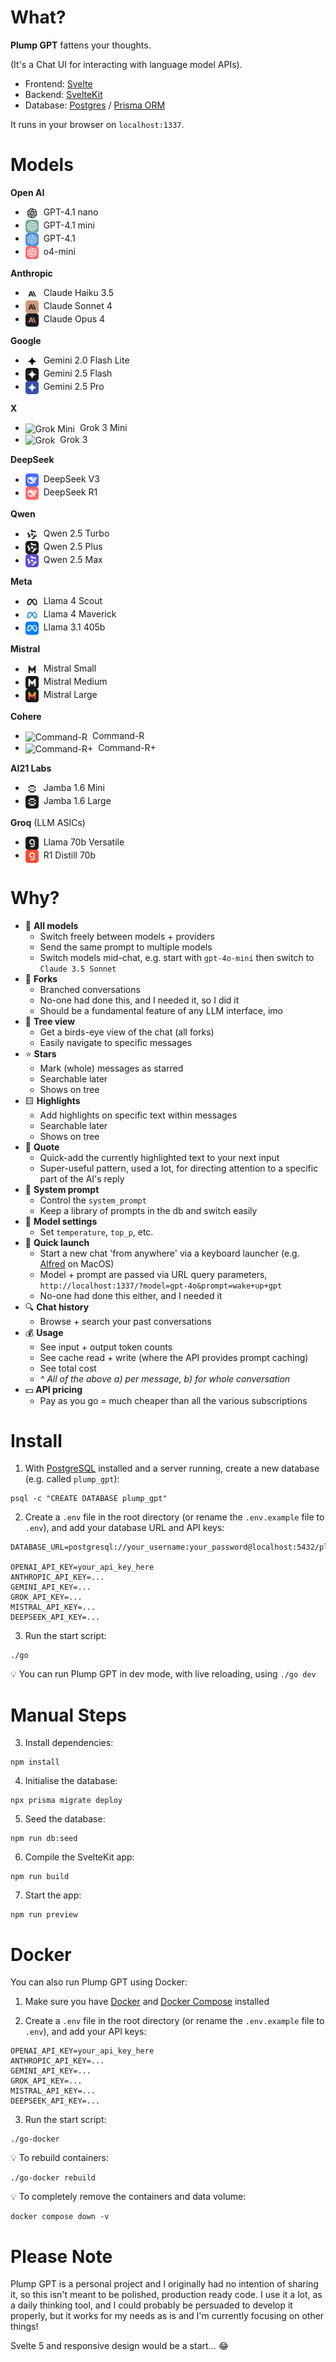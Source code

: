 # What?

**Plump GPT** fattens your thoughts.

(It's a Chat UI for interacting with language model APIs).

- Frontend: [Svelte](https://svelte.dev/)
- Backend: [SvelteKit](https://kit.svelte.dev/)
- Database: [Postgres](https://postgresql.org/) / [Prisma ORM](https://github.com/prisma/prisma)

It runs in your browser on `localhost:1337`.



# Models

**Open AI**
- <img alt='GPT-4.1 nano' src='./static/img/icons/models/gpt-4.1-nano.png' width='21' height='21' valign='middle'>&nbsp; GPT-4.1 nano
- <img alt='GPT-4.1 mini' src='./static/img/icons/models/gpt-4.1-mini.png' width='21' height='21' valign='middle'>&nbsp; GPT-4.1 mini
- <img alt='GPT-4.1' src='./static/img/icons/models/gpt-4.1.png' width='21' height='21' valign='middle'>&nbsp; GPT-4.1
- <img alt='o4-mini' src='./static/img/icons/models/o4-mini.png' width='21' height='21' valign='middle'>&nbsp; o4-mini

**Anthropic**
- <img alt='Claude Haiku' src='./static/img/icons/models/claude-haiku.png' width='21' height='21' valign='middle'>&nbsp; Claude Haiku 3.5
- <img alt='Claude Sonnet' src='./static/img/icons/models/claude-sonnet.png' width='21' height='21' valign='middle'>&nbsp; Claude Sonnet 4
- <img alt='Claude Opus' src='./static/img/icons/models/claude-opus.png' width='21' height='21' valign='middle'>&nbsp; Claude Opus 4

**Google**
- <img alt='Gemini Flash Lite' src='./static/img/icons/models/gemini-flash-lite.png' width='21' height='21' valign='middle'>&nbsp; Gemini 2.0 Flash Lite
- <img alt='Gemini Flash' src='./static/img/icons/models/gemini-flash.png' width='21' height='21' valign='middle'>&nbsp; Gemini 2.5 Flash
- <img alt='Gemini Pro' src='./static/img/icons/models/gemini-pro.png' width='21' height='21' valign='middle'>&nbsp; Gemini 2.5 Pro

**X**
- <img alt='Grok Mini' src='./static/img/icons/models/grok-mini.png' width='21' height='21' valign='middle'>&nbsp; Grok 3 Mini
- <img alt='Grok' src='./static/img/icons/models/grok.png' width='21' height='21' valign='middle'>&nbsp; Grok 3

**DeepSeek**
- <img alt='DeepSeek V3' src='./static/img/icons/models/deepseek-chat.png' width='21' height='21' valign='middle'>&nbsp; DeepSeek V3
- <img alt='DeepSeek R1' src='./static/img/icons/models/deepseek-reasoner.png' width='21' height='21' valign='middle'>&nbsp; DeepSeek R1

**Qwen**
- <img alt='Qwen 2.5 Turbo' src='./static/img/icons/models/qwen-turbo.png' width='21' height='21' valign='middle'>&nbsp; Qwen 2.5 Turbo
- <img alt='Qwen 2.5 Plus' src='./static/img/icons/models/qwen-plus.png' width='21' height='21' valign='middle'>&nbsp; Qwen 2.5 Plus
- <img alt='Qwen 2.5 Max' src='./static/img/icons/models/qwen-max.png' width='21' height='21' valign='middle'>&nbsp; Qwen 2.5 Max

**Meta**
- <img alt='Llama 4 Scout' src='./static/img/icons/models/llama-light.png' width='21' height='21' valign='middle'>&nbsp; Llama 4 Scout
- <img alt='Llama 4 Maverick' src='./static/img/icons/models/llama-medium.png' width='21' height='21' valign='middle'>&nbsp; Llama 4 Maverick
- <img alt='Llama 3.1 405b' src='./static/img/icons/models/llama-heavy.png' width='21' height='21' valign='middle'>&nbsp; Llama 3.1 405b

**Mistral**
- <img alt='Mistral Small' src='./static/img/icons/models/mistral-small.png' width='21' height='21' valign='middle'>&nbsp; Mistral Small
- <img alt='Mistral Medium' src='./static/img/icons/models/mistral-medium.png' width='21' height='21' valign='middle'>&nbsp; Mistral Medium
- <img alt='Mistral Large' src='./static/img/icons/models/mistral-large.png' width='21' height='21' valign='middle'>&nbsp; Mistral Large

**Cohere**
- <img alt='Command-R' src='./static/img/icons/models/command-r.png' width='21' height='21' valign='middle'>&nbsp; Command-R
- <img alt='Command-R+' src='./static/img/icons/models/command-r-plus.png' width='21' height='21' valign='middle'>&nbsp; Command-R+

**AI21 Labs**
- <img alt='Jamba Mini' src='./static/img/icons/models/jamba-mini.png' width='21' height='21' valign='middle'>&nbsp; Jamba 1.6 Mini
- <img alt='Jamba Large' src='./static/img/icons/models/jamba-large.png' width='21' height='21' valign='middle'>&nbsp; Jamba 1.6 Large

**Groq** (LLM ASICs)
- <img alt='Llama 70b Versatile' src='./static/img/icons/models/groq-medium.png' width='21' height='21' valign='middle'>&nbsp; Llama 70b Versatile
- <img alt='R1 Distill 70b' src='./static/img/icons/models/groq-heavy.png' width='21' height='21' valign='middle'>&nbsp; R1 Distill 70b



# Why?

- 🤖 **All models**
    - Switch freely between models + providers
    - Send the same prompt to multiple models
    - Switch models mid-chat, e.g. start with `gpt-4o-mini` then switch to `Claude 3.5 Sonnet`
- 📐 **Forks**
    - Branched conversations
    - No-one had done this, and I needed it, so I did it
    - Should be a fundamental feature of any LLM interface, imo
- 🌴 **Tree view**
    - Get a birds-eye view of the chat (all forks)
    - Easily navigate to specific messages
- ⭐️ **Stars**
    - Mark (whole) messages as starred
    - Searchable later
    - Shows on tree
- 🟨 **Highlights**
    - Add highlights on specific text within messages
    - Searchable later
    - Shows on tree
- 💬 **Quote**
    - Quick-add the currently highlighted text to your next input
    - Super-useful pattern, used a lot, for directing attention to a specific part of the AI's reply
- 📝 **System prompt**
    - Control the `system_prompt`
    - Keep a library of prompts in the db and switch easily
- 🔧 **Model settings**
    - Set `temperature`, `top_p`, etc.
- 🚀 **Quick launch**
    - Start a new chat 'from anywhere' via a keyboard launcher (e.g. [Alfred](https://www.alfredapp.com/) on MacOS)
    - Model + prompt are passed via URL query parameters, `http://localhost:1337/?model=gpt-4o&prompt=wake+up+gpt`
    - No-one had done this either, and I needed it
- 🔍 **Chat history**
    - Browse + search your past conversations
- 💰 **Usage**
    - See input + output token counts
    - See cache read + write (where the API provides prompt caching)
    - See total cost
    - _^ All of the above a) per message, b) for whole conversation_
- 💵 **API pricing**
    - Pay as you go = much cheaper than all the various subscriptions



# Install

1. With [PostgreSQL](https://www.postgresql.org/download/) installed and a server running, create a new database (e.g. called `plump_gpt`):
```
psql -c "CREATE DATABASE plump_gpt"
```

2. Create a `.env` file in the root directory (or rename the `.env.example` file to `.env`), and add your database URL and API keys:
```
DATABASE_URL=postgresql://your_username:your_password@localhost:5432/plump_gpt

OPENAI_API_KEY=your_api_key_here
ANTHROPIC_API_KEY=...
GEMINI_API_KEY=...
GROK_API_KEY=...
MISTRAL_API_KEY=...
DEEPSEEK_API_KEY=...
```

3. Run the start script:
```
./go
```

💡 You can run Plump GPT in dev mode, with live reloading, using `./go dev`



# Manual Steps

3. Install dependencies:
```
npm install
```

4. Initialise the database:
```
npx prisma migrate deploy
```

5. Seed the database:
```
npm run db:seed
```

6. Compile the SvelteKit app:
```
npm run build
```

7. Start the app:
```
npm run preview
```



# Docker

You can also run Plump GPT using Docker:

1. Make sure you have [Docker](https://docs.docker.com/get-docker/) and [Docker Compose](https://docs.docker.com/compose/install/) installed

2. Create a `.env` file in the root directory (or rename the `.env.example` file to `.env`), and add your API keys:
```
OPENAI_API_KEY=your_api_key_here
ANTHROPIC_API_KEY=...
GEMINI_API_KEY=...
GROK_API_KEY=...
MISTRAL_API_KEY=...
DEEPSEEK_API_KEY=...
```

3. Run the start script:
```
./go-docker
```

💡 To rebuild containers:
```
./go-docker rebuild
```

💡 To completely remove the containers and data volume:
```
docker compose down -v
```


# Please Note

Plump GPT is a personal project and I originally had no intention of sharing it, so this isn't meant to be polished, production ready code. I use it a lot, as a daily thinking tool, and I could probably be persuaded to develop it properly, but it works for my needs as is and I'm currently focusing on other things!

Svelte 5 and responsive design would be a start... 😂
